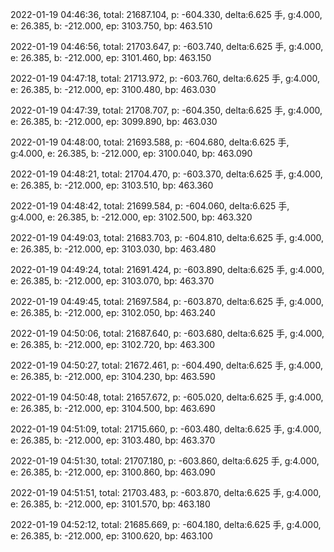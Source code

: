 2022-01-19 04:46:36, total: 21687.104, p: -604.330, delta:6.625 手, g:4.000, e: 26.385, b: -212.000, ep: 3103.750, bp: 463.510

2022-01-19 04:46:56, total: 21703.647, p: -603.740, delta:6.625 手, g:4.000, e: 26.385, b: -212.000, ep: 3101.460, bp: 463.150

2022-01-19 04:47:18, total: 21713.972, p: -603.760, delta:6.625 手, g:4.000, e: 26.385, b: -212.000, ep: 3100.480, bp: 463.030

2022-01-19 04:47:39, total: 21708.707, p: -604.350, delta:6.625 手, g:4.000, e: 26.385, b: -212.000, ep: 3099.890, bp: 463.030

2022-01-19 04:48:00, total: 21693.588, p: -604.680, delta:6.625 手, g:4.000, e: 26.385, b: -212.000, ep: 3100.040, bp: 463.090

2022-01-19 04:48:21, total: 21704.470, p: -603.370, delta:6.625 手, g:4.000, e: 26.385, b: -212.000, ep: 3103.510, bp: 463.360

2022-01-19 04:48:42, total: 21699.584, p: -604.060, delta:6.625 手, g:4.000, e: 26.385, b: -212.000, ep: 3102.500, bp: 463.320

2022-01-19 04:49:03, total: 21683.703, p: -604.810, delta:6.625 手, g:4.000, e: 26.385, b: -212.000, ep: 3103.030, bp: 463.480

2022-01-19 04:49:24, total: 21691.424, p: -603.890, delta:6.625 手, g:4.000, e: 26.385, b: -212.000, ep: 3103.070, bp: 463.370

2022-01-19 04:49:45, total: 21697.584, p: -603.870, delta:6.625 手, g:4.000, e: 26.385, b: -212.000, ep: 3102.050, bp: 463.240

2022-01-19 04:50:06, total: 21687.640, p: -603.680, delta:6.625 手, g:4.000, e: 26.385, b: -212.000, ep: 3102.720, bp: 463.300

2022-01-19 04:50:27, total: 21672.461, p: -604.490, delta:6.625 手, g:4.000, e: 26.385, b: -212.000, ep: 3104.230, bp: 463.590

2022-01-19 04:50:48, total: 21657.672, p: -605.020, delta:6.625 手, g:4.000, e: 26.385, b: -212.000, ep: 3104.500, bp: 463.690

2022-01-19 04:51:09, total: 21715.660, p: -603.480, delta:6.625 手, g:4.000, e: 26.385, b: -212.000, ep: 3103.480, bp: 463.370

2022-01-19 04:51:30, total: 21707.180, p: -603.860, delta:6.625 手, g:4.000, e: 26.385, b: -212.000, ep: 3100.860, bp: 463.090

2022-01-19 04:51:51, total: 21703.483, p: -603.870, delta:6.625 手, g:4.000, e: 26.385, b: -212.000, ep: 3101.570, bp: 463.180

2022-01-19 04:52:12, total: 21685.669, p: -604.180, delta:6.625 手, g:4.000, e: 26.385, b: -212.000, ep: 3100.620, bp: 463.100